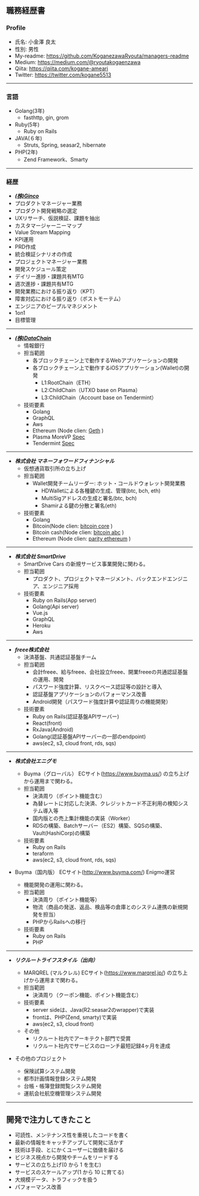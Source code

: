 ## 職務経歴書

### Profile
* 氏名: 小金澤 良太
* 性別: 男性
* My-readme: https://github.com/KoganezawaRyouta/managers-readme
* Medium: https://medium.com/@ryoutakogaenzawa
* Qiita: https://qiita.com/kogane-ameari
* Twitter: https://twitter.com/kogane5513

---

### 言語
* Golang(3年)
  * fasthttp, gin, grom
* Ruby(5年)
  * Ruby on Rails
* JAVA(６年)
  * Struts, Spring, seasar2, hibernate
* PHP(2年)
  * Zend Framework、Smarty

---
### 経歴
* ***[(株)Ginco](https://ginco.co.jp/)***
* プロダクトマネージャー業務
 * プロダクト開発戦略の選定
 * UXリサーチ、仮説検証、課題を抽出
 * カスタマージャーニーマップ
 * Value Stream Mapping
 * KPI運用
 * PRD作成
 * 統合検証シナリオの作成
* プロジェクトマネージャー業務
 * 開発スケジュール策定
 * デイリー進捗・課題共有MTG
 * 週次進捗・課題共有MTG
 * 開発業務における振り返り（KPT）
 * 障害対応における振り返り（ポストモーテム）
* エンジニアのピープルマネジメント
 * 1on1
 * 目標管理

---
* ***[(株)DataChain](https://datachain.jp/)***
  * 情報銀行
  * 担当範囲
    * 各ブロックチェーン上で動作するWebアプリケーションの開発
    * 各ブロックチェーン上で動作するiOSアプリケーション(Wallet)の開発
      * L1:RootChain（ETH）
      * L2:ChildChain（UTXO base on Plasma）
      * L3:ChildChain（Account base on Tendermint）
  * 技術要素
    * Golang
    * GraphQL
    * Aws
    * Ethereum (Node clien: [Geth](https://github.com/ethereum/go-ethereum) )
    * Plasma MoreVP [Spec](https://github.com/omisego/research/blob/master/plasma/plasma-mvp/specifications/morevp.md)
    * Tendermint [Spec](https://github.com/tendermint/tendermint/tree/master/docs/spec)
---

* ***株式会社 マネーフォワードフィナンシャル***
  * 仮想通貨取引所の立ち上げ
  * 担当範囲
    * Wallet開発チームリーダー: ホット・コールドウォレット開発業務
      * HDWalletによる各種鍵の生成、管理(btc, bch, eth)
      * MultiSigアドレスの生成と署名(btc, bch)
      * Shamirよる鍵の分散と署名(eth)
  * 技術要素
    * Golang
    * Bitcoin(Node clien: [bitcoin core](https://github.com/bitcoin/bitcoin) )
    * Bitcoin cash(Node clien: [bitcoin abc](https://github.com/Bitcoin-ABC/bitcoin-abc) )
    * Ethereum (Node clien: [parity ethereum](https://github.com/paritytech/parity-ethereum) )

---

* ***株式会社 SmartDrive***
  * SmartDrive Cars の新規サービス事業開発に関わる。
  * 担当範囲
    * プロダクト、プロジェクトマネージメント、バックエンドエンジニア、エンジニア採用
  * 技術要素
    * Ruby on Rails(App server)
    * Golang(Api server)
    * Vue.js
    * GraphQL
    * Heroku
    * Aws
---
* ***freee株式会社***
  * 決済基盤、共通認証基盤チーム
  * 担当範囲
    * 会計freee、給与freee、会社設立freee、開業freeeの共通認証基盤の運用、開発
    * パスワード強度計算、リスクベース認証等の設計と導入
    * 認証基盤アプリケーションのパフォーマンス改善
    * Android開発（パスワード強度計算や認証周りの機能開発）
  * 技術要素
    * Ruby on Rails(認証基盤APIサーバー)
    * React(front)
    * RxJava(Android)
    * Golang(認証基盤APIサーバーの一部のendpoint)
    * aws(ec2, s3, cloud front, rds, sqs)
---
* ***株式会社エニグモ***
  * Buyma（グローバル） ECサイト(https://www.buyma.us/)  の立ち上げから運用まで関わる。
  * 担当範囲
    * 決済周り（ポイント機能含む）
    * 為替レートに対応した決済、クレジットカード不正利用の検知システム導入等
    * 国内版との売上集計機能の実装（Worker）
    * RDSの構築、Batchサーバー（ES2）構築、SQSの構築、Vault(HashiCorp)の構築
  * 技術要素
    * Ruby on Rails
    * teraform
    * aws(ec2, s3, cloud front, rds, sqs)

* Buyma（国内版） ECサイト(http://www.buyma.com/) Enigmo運営
  * 機能開発の運用に関わる。
  * 担当範囲
    * 決済周り（ポイント機能等）
    * 物流（商品の発送、返品、検品等の倉庫とのシステム連携の新規開発を担当）
    * PHPからRailsへの移行
  * 技術要素
    * Ruby on Rails
    * PHP
---
* ***リクルートライフスタイル（出向）***
  * MARQREL (マルクレル) ECサイト(https://www.marqrel.jp/) の立ち上げから運用まで関わる。
  * 担当範囲
    * 決済周り（クーポン機能、ポイント機能含む）
  * 技術要素
    * server sideは、Java(R2:seasar2のwrapper)で実装
    * frontは、PHP(Zend, smarty)で実装
    * aws(ec2, s3, cloud front)
  * その他
    * リクルート社内でアーキテクト部門で受賞
    * リクルート社内でサービスのローンチ最短記録4ヶ月を達成 

* その他のプロジェクト
  * 保険試算システム開発
  * 都市計画情報登録システム開発
  * 台帳・帳簿登録閲覧システム開発
  * 運航会社航空機管理システム開発
---
## 開発で注力してきたこと

- 可読性、メンテナンス性を重視したコードを書く
- 最新の情報をキャッチアップして開発に活かす
- 技術は手段、とにかくユーザーに価値を届ける
- ビジネス視点から開発やチームをリードする
- サービスの立ち上げ(0 から 1 を生む)
- サービスのスケールアップ(1 から 10 に育てる)
- 大規模データ、トラフィックを扱う
- パフォーマンス改善
